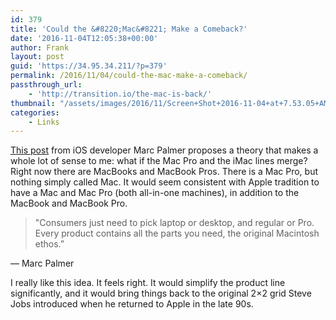 ```yaml
---
id: 379
title: 'Could the &#8220;Mac&#8221; Make a Comeback?'
date: '2016-11-04T12:05:38+00:00'
author: Frank
layout: post
guid: 'https://34.95.34.211/?p=379'
permalink: /2016/11/04/could-the-mac-make-a-comeback/
passthrough_url:
    - 'http://transition.io/the-mac-is-back/'
thumbnail: "/assets/images/2016/11/Screen+Shot+2016-11-04+at+7.53.05+AM.png"
categories:
    - Links
---
```


[This post](http://transition.io/the-mac-is-back/) from iOS developer Marc Palmer proposes a theory that makes a whole lot of sense to me: what if the Mac Pro and the iMac lines merge? Right now there are MacBooks and MacBook Pros. There is a Mac Pro, but nothing simply called Mac. It would seem consistent with Apple tradition to have a Mac and Mac Pro (both all-in-one machines), in addition to the MacBook and MacBook Pro.
 
>	"Consumers just need to pick laptop or desktop,
>	and regular or Pro. Every product contains all
>	the parts you need, the original Macintosh ethos.”

— Marc Palmer

I really like this idea. It feels right. It would simplify the product line significantly, and it would bring things back to the original 2×2 grid Steve Jobs introduced when he returned to Apple in the late 90s.